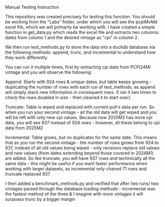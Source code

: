 Manual Testing Instruction

This repository was created precisely for testing this function. You should be working from the "Labs" folder, under which you will see the pcpiMvMd excel file, which we will primarily be working with. I have created a simple function in get_data.py which reads the excel file and extracts two columns: dates from column 1 and the desired vintage as "cpi" in column 2.

We then run test_methods.py to store the data into a duckdb database via the following methods: append, trunc, and incremental to understand how they work differently. 

You can run it multiple times, first by extracting cpi data from PCPI24MI vintage and you will observe the following:

Append: Starts with 924 rows & unique dates, but table keeps growing - duplicating the number of rows with each run of test_methods, as append will simply stack new information in consequent rows. (I ran it two times to check the rows doubled in size - then cleaned it to start over).

Truncate: Table is wiped and replaced with current pull's data per run. So when you run your second vintage - all the old data will get wiped and you will be left with only new cpi values. Because now 2025M2 has more cpi data, you will see 937 instead of 924 rows - however, all these belong to cpi data from 2025M2

Incremental: Table grows, but no duplicates for the same date. This means that as you run the second vintage - the number of rows grows from 924 to 937, instead of all old values being wiped - only revisions replace old values and new values (from dates extending beyond those covered in 2024M1) are added. So like truncate, you will have 937 rows and techinically all the same data - this might be useful if you want faster performance when working with larger datasets, as incremental only chaned 71 rows and truncate replaced 937.

I then added a benchmark_methods.py and verified that after two runs/ two vintages parsed through the database loading methods - incremental was the fastest method of the three & I imagine with more vintages it will surpoass trunc by a bigger margin